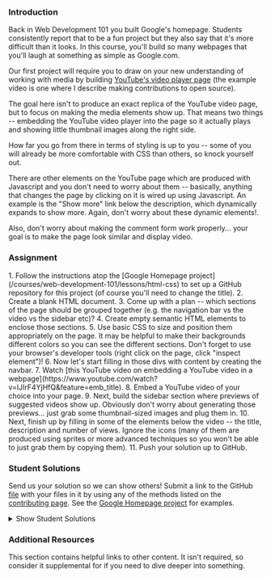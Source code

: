 ### Introduction

Back in Web Development 101 you built Google's homepage.  Students consistently report that to be a fun project but they also say that it's more difficult than it looks.  In this course, you'll build so many webpages that you'll laugh at something as simple as Google.com.

Our first project will require you to draw on your new understanding of working with media by building [YouTube's video player page](https://www.youtube.com/watch?v=V74l_zS1x8E) (the example video is one where I describe making contributions to open source).

The goal here isn't to produce an exact replica of the YouTube video page, but to focus on making the media elements show up.  That means two things -- embedding the YouTube video player into the page so it actually plays and showing little thumbnail images along the right side.

How far you go from there in terms of styling is up to you -- some of you will already be more comfortable with CSS than others, so knock yourself out.

There are other elements on the YouTube page which are produced with Javascript and you don't need to worry about them -- basically, anything that changes the page by clicking on it is wired up using Javascript.  An example is the "Show more" link below the description, which dynamically expands to show more.  Again, don't worry about these dynamic elements!.

Also, don't worry about making the comment form work properly... your goal is to make the page look similar and display video.

### Assignment

<div class="lesson-content__panel" markdown="1">
1. Follow the instructions atop the [Google Homepage project](/courses/web-development-101/lessons/html-css) to set up a GitHub repository for this project (of course you'll need to change the title).
2. Create a blank HTML document.
3. Come up with a plan -- which sections of the page should be grouped together (e.g. the navigation bar vs the video vs the sidebar etc)?
4. Create empty semantic HTML elements to enclose those sections.
5. Use basic CSS to size and position them appropriately on the page.  It may be helpful to make their backgrounds different colors so you can see the different sections.  Don't forget to use your browser's developer tools (right click on the page, click "inspect element")!
6. Now let's start filling in those divs with content by creating the navbar.
7. Watch [this YouTube video on embedding a YouTube video in a webpage](https://www.youtube.com/watch?v=lJIrF4YjHfQ&feature=emb_title).
8. Embed a YouTube video of your choice into your page.
9. Next, build the sidebar section where previews of suggested videos show up.  Obviously don't worry about generating those previews... just grab some thumbnail-sized images and plug them in.
10. Next, finish up by filling in some of the elements below the video -- the title, description and number of views.  Ignore the icons (many of them are produced using sprites or more advanced techniques so you won't be able to just grab them by copying them).
11. Push your solution up to GitHub.
</div>

### Student Solutions
Send us your solution so we can show others! Submit a link to the GitHub [file](https://github.com/TheOdinProject/curriculum/edit/master/html_css/project_media.md) with your files in it by using any of the methods listed on the [contributing page](http://github.com/TheOdinProject/curriculum/blob/master/contributing.md).  See the [Google Homepage project](/courses/web-development-101/lessons/html-css) for examples.

<details markdown="block">
  <summary> Show Student Solutions </summary>

* Add your solution below this line!
* [MashaShak's Solution](https://github.com/MashaShak/youtube-copy) - [View in Browser](https://mashashak.github.io/youtube-copy/)
* [theghost1980's Solution](https://github.com/theghost1980/google-homepage/blob/master/youtube.html) - [View in Browser](https://theghost1980.github.io/google-homepage/youtube.html)
* [Rizwan’s Solution](https://github.com/xRizwan/youtube-video) - [View in Browser](https://xrizwan.github.io/youtube-video/)
* [Veríssimo’s Solution](https://github.com/vec21/YouTube-page-master) - [View in Browser](https://vec21.github.io/YouTube-page-master/)
* [justinsatorre's Solution](https://github.com/justinsatorre/youtube-clone) - [View in Browser](https://justinsatorre.github.io/youtube-clone/)
* [LamiaSristy's Solution](https://github.com/LamiaSristy/youtube-videoplayerpage) - [View in Browser](https://raw.githack.com/LamiaSristy/youtube-videoplayerpage/master/index.html)
* [pudu87's Solution](https://github.com/pudu87/youtube-videoplayer-page) - [View in Browser](https://pudu87.github.io/youtube-videoplayer-page/)
* [BBrenes' Solution](https://github.com/BBrenes/youtube-page) - [View in Browser](https://bbrenes.github.io/youtube-page/)
* [leetie's Solution](https://github.com/leetie/youtube) - [View in Browser](https://leetie.github.io/youtube/)
* [irlgabriel's Solution](https://github.com/irlgabriel/ytb-clone) - [View in Browser](https://irlgabriel.github.io/ytb-clone/index.html)
* [Platyphyllum's Solution](https://github.com/marboleda/youtube-page) - [View in Browser](https://marboleda.github.io/youtube-page/)
* [Andrew's Solution](https://github.com/a6macleod/youtube-replica) - [View in Browser](https://a6macleod.github.io/youtube-replica/)
* [Rastko's Solution](https://github.com/RastkoD/The_Odin_Project/tree/master/HTML_and_CSS/YouTube) - [View in Browser](https://youtube-byrastkod.netlify.app/)
* [Kevin's Solution](https://github.com/Kevlar2222/youtube/tree/master) - [View in Browser](https://kevlar2222.github.io/youtube/)
* [Hiro's Solution](https://github.com/hrmtk/youtube-page) - [View in Browser](https://hrmtk.github.io/youtube-page/)
* [Christian's Solution](https://github.com/rueeazy/youtube-clone) - [View in Browser](https://rueeazy.github.io/youtube-clone/)
* [Tam Tran's Solution](https://github.com/gitdxb/clone-yt) - [View in Browser](https://gitdxb.github.io/clone-yt/)
* [Ideopunk's Solution](https://github.com/Ideopunk/embed-practice) - [View in Browser](https://ideopunk.github.io/embed-practice/)
* [Maximiliano Bidegain's Solution](https://github.com/maxibide/my-web-development-journey/tree/master/the-odin-project/html-and-css/embedding-images-and-video) - [View in Browser](https://maxibide.github.io/my-web-development-journey/the-odin-project/html-and-css/embedding-images-and-video/)
* [mrdiegodev_ Solution](https://github.com/dhna32/Project--Embedding-Images-and-Video) - [View in Browser](https://dhna32.github.io/Project--Embedding-Images-and-Video/)
* [Coding Shawn's Solution](https://github.com/CodingShawn/TOP-Youtube-Clone) - [View in Browser](https://codingshawn.github.io/TOP-Youtube-Clone/)
* [descholar's Solution](https://github.com/descholar-ceo/youtube-player-page) - [View in Browser](https://descholar-ceo.github.io/youtube-player-page/)
* [Othesius's Solution](https://github.com/othesius-exe/mocktube) - [View in Browser](https://othesius-exe.github.io/mocktube/)
* [Ryan Ameri's Solution](https://github.com/RyanAmeri/odin-project-youtube) - [View in Browser](https://ryanameri.github.io/odin-project-youtube/index.html)
* [Witah Georjane's Solution](https://github.com/Georjane/youtube_video_player.git) - [View in Browser](https://rawcdn.githack.com/Georjane/youtube_video_player/27644cfc3da4ad8fed2e67320537574cdd59d24f/index.html)
* [Kalef Amui's Solutionn](https://github.com/kalefamui/YouTube-page) - [View in Browser](https://kalefamui.github.io/YouTube-page/)  
* [Andres Ruiz's Solution](https://github.com/Andrsrz/youtube-player-page-clone) - [View in Browser](https://andrsrz.github.io/youtube-player-page-clone/)
* [Haroon Abdulrazaq's Solution](https://github.com/paulzay/youtube) - [View in Browser](https://paulzay.github.io/youtube/)
* [Evanson's Solution](https://github.com/evansinho/YouTube-video-player-page.git) - [View in Browser](https://evansinho.github.io/YouTube-video-player-page/.)
* [Mugilan's Solution](https://github.com/Mugilan-Codes/youtube-clone) - [View in Browser](https://mugilan-codes.github.io/youtube-clone/)
* [Abdulaziz Ali's Solution](https://github.com/abredi/youtube-clone) - [View in Browser](https://rawcdn.githack.com/abredi/youtube-clone/b5c8c05e6db13109e3118af097b7590c33b71587/index.html)
* [Jose Salvador's Solution](https://github.com/Jsalvadorpp/youtube-html) - [View in browser](https://jsalvadorpp.github.io/youtube-html/)
* [Billi0ns' Solution](https://github.com/Billi0ns/Youtube_clone) - [View in browser](https://billi0ns.github.io/Youtube_clone/)
* [Uduak Essien's Solution](https://github.com/acushlakoncept/youtube-player-page) - [View in browser](https://acushlakoncept.github.io/youtube-player-page/)
* [Cristian's Solution](https://github.com/cristianCeamatu/youtubeclone) - [View in browser](https://cristianceamatu.github.io/youtubeclone/)
* [kaliberpoziomka's Solution](https://github.com/kaliberpoziomka/youtube-clone) - [View in browser](https://kaliberpoziomka.github.io/youtube-clone/)
* [Andrea's Solution](https://github.com/fioriandrea/youtube-page) - [View in browser](https://youtube.andreafiori.now.sh/)
* [Alexander Nitiola's Solution](https://github.com/TheCre8tor/youtube_clone) - [View in browser](https://thecre8tor.github.io/youtube_clone/)
* [skele-666's Solution](https://github.com/skele-666/youtube-player-page) - [View in browser](https://skele-666.github.io/youtube-player-page/)
* [Le-Xandar's Solution](https://le-xandar.github.io/youtube-clone/) - [View in browser](https://github.com/Le-Xandar/youtube-clone)
* [Julio's Solution](https://github.com/julio22b/youtube-clone) - [View in browser](https://julio22b.github.io/youtube-clone/)
* [Leavims's Solution](https://github.com/leavism/youtube-video-page) - [View in browser](https://leavism.github.io/youtube-video-page/)
* [Mikael & Ezekiel's solution](https://github.com/mikearaya/youtube_clone) - [View in browser](https://mikearaya.github.io/youtube_clone)
* [iamjethrooo's Solution](https://github.com/iamjethrooo/embedding-images-and-video) - [View in browser](https://iamjethrooo.github.io/embedding-images-and-video/)
* [Andrija Jelenkovic's solution](https://github.com/Amdrija/youtubeClone) - [View in browser](https://amdrija.github.io/youtubeClone/)
* [Johongirr's Solution](https://github.com/Johongirr/youtube-clone) - [View in browser](https://johongirr.github.io/youtube-clone/)
* [Abdel Pérez's Solution](https://github.com/abdelp/video-player) - [View in browser](https://abdelp.github.io/video-player/)
* [Imahnama + Ikraamg Solution](https://github.com/imahnama/Youtube-replica) - [View in browser](https://imahnama.github.io/Youtube-replica/)
* [Joshysmart's Solution](https://github.com/joshysmart/youtube-player-page) - [View in browser](https://joshysmart.github.io/youtube-player-page/)
* [Zakariye's Solution](https://github.com/ZYusuf10/youtubePracticeClone) -[View in browser](https://zyusuf10.github.io/youtubePracticeClone/index.html)
* [Rarysson's Solution](https://github.com/rarysson/youtube-player) - [View in browser](https://rarysson.github.io/youtube-player/)
* [Igorashs's Solution](https://github.com/igorashs/embedding-images-and-video) - [View in browser](https://igorashs.github.io/embedding-images-and-video/)
* [TheGudu's Solution](https://github.com/TheGudu/YouTubeProjectOdin)  
* [MikkRou's Solution](https://github.com/MikkRou/embeding-images-and-video) - [View in browser](https://mikkrou.github.io/embeding-images-and-video/)
* [Ivancito and Carlos' Solution](https://github.com/canriquez/html-youtube) - [View in browser](https://canriquez.github.io/html-youtube/)
* [Ashish's Solution](https://github.com/CodersGas/YouTube-Clone) - [View in browser](https://codersgas.github.io/YouTube-Clone/home-page.html)
* [Cody's solution](https://github.com/codydegen/youtube_mockup) - [View in browser](https://codydegen.github.io/youtube_mockup/)
* [Braxton Lemmon's Solution](https://github.com/braxtonlemmon/youtube-clone) - [View in browser](https://braxtonlemmon.github.io/youtube-clone/)
* [David Auza's and Eduardo Reis's Solution](https://github.com/davidauza-engineer/Project-Embedding-Images-And-Video) - [View in browser](https://davidauza-engineer.github.io/Project-Embedding-Images-And-Video/)
* [Gabriel's Solution](https://github.com/gabytzubaws/Youtube_embedded_player_clone)
* [Leticia's Solution](https://github.com/gradiva/odin-fullstack-javascript/tree/master/03-HTML_and_CSS/01-Basic_HTML_Page-Structure/youtube-clone) - [View in browser](https://gradiva.github.io/youtube-clone/)
* [Muhammad Ahmad's Solution](https://github.com/thisisMAhmad/youtube-page) - [View in browser](https://thisismahmad.github.io/youtube-page/)
* [Kevin Vuong's Solution](https://github.com/fffear/embedding_images_and_video) - [View in browser](https://fffear.github.io/embedding_images_and_video/)
* [Katarzyna Kaswen-Wilk's Solution](https://github.com/kikupiku/youtube-copy) - [View in browser](https://kikupiku.github.io/youtube-copy/)
* [Solodov's Solution](https://github.com/solodov-dev/top-youtube) - [View in browser](https://solodov-dev.github.io/top-youtube/)
* [Vedat's Solution](https://github.com/mvedataydin/youtube-video-page) - [View in browser](https://mvedataydin.github.io/youtube-video-page/)
* [Zayeer's Solution](https://github.com/Zayeer/Youtube-s-video-player-page) - [View in browser](https://zayeer.github.io/Youtube-s-video-player-page/)
* [David Tan's Solution](https://github.com/davecmd/youtube-replica) - [View in browser](https://davecmd.github.io/youtube-replica/)
* [Jitendra Rathore's Solution](https://github.com/jitendrrathore/embedding-video-images) - [View in browser](https://jitendrrathore.github.io/embedding-video-images/)
* [Sampajanno's Solution](https://github.com/Sampajanno/embedding-video-images) - [View in browser](https://sampajanno.github.io/building-forms/)
* [Carmine's Solution](https://github.com/cgrossi/odin-project-youtube-clone) - [View in browser](https://cgrossi.github.io/odin-project-youtube-clone/)
* [bcikota's Solution](https://github.com/bcikota/youtube) - [View in browser](https://bcikota.github.io/youtube/)
* [Bola Buari's Solution](https://github.com/bolah2009/youtube-clone) - [View in browser](https://bolabuari.com/youtube-clone/)
* [Ricala's Solution](https://github.com/Ricala/mock-youtube-page) - [View in browser](https://ricala.github.io/mock-youtube-page/)
* [N00bG1rl's Solution](https://github.com/N00bG1rl/videopage) - [View in browser](https://n00bg1rl.github.io/videopage/)
* [Jason McKee's Solution](https://github.com/jttmckee/youtube) | [Live](https://jttmckee.github.io/youtube/)
* [Ohlie's Solutuin](https://github.com/lco1220/youtube_player_page) - [View in browser](https://lco1220.github.io/youtube_player_page/)
* [ARaut9's Solution](https://github.com/ARaut9/youtube_player_page) - [View in browser](https://araut9.github.io/youtube_player_page/)
* [Bojo's Solution](https://github.com/BojoZahariev/youtube_video) - [View in browser](https://bojozahariev.github.io/youtube_video/)
* [Hammad Ahmed's Solution](https://github.com/shammadahmed/youtube-video-page) - [View in browser](https://shammadahmed.github.io/youtube-video-page)
* [Helari's Solution](https://helaris.github.io/YouTube/)
* [Smetanca52's Solution](https://github.com/Smetanca52/) - [View in browser](https://smetanca52.github.io/youtubelike_page/)
* [Bojana Karakacev's Solution](https://github.com/bojana12/youtube-homepage) - [View in browser](https://bojana12.github.io/youtube-homepage/)
* [rvalentin1010's Solution](https://github.com/rvalentin1010/youtube-video-player) - [View in browser](https://rvalentin1010.github.io/youtube-video-player/)
* [Qin's Solution](https://github.com/hyathynth/youtube_mockup) - [View in browser](https://hyathynth.github.io/youtube_mockup/)
* [0zra's Solution](https://github.com/0zra/embedding) - [View in browser](https://0zra.github.io/embedding/)
* [Chris MacSwan's Solution](https://github.com/cmacswan07/youtubecopy) - [View in browser](https://cmacswan07.github.io/youtubecopy/)
* [Javier Machin's Solution](https://github.com/Javier-Machin/youtube_player) - [View in browser](https://javier-machin.github.io/youtube_player/)
* [yakherder's basic Solution](https://github.com/yakherder614/you-tube)-[View in Browser](https://yakherder614.github.io/you-tube/)
* [Johan Morin's Solution](https://github.com/MorrisMalone/youtube-copy) - [View in Browser](https://morrismalone.github.io/youtube-copy/)
* [Ayoub's Solution](https://github.com/Skobraf/Youtube_Player_Page) - [View in browser](https://skobraf.github.io/Youtube_Player_Page/)
* [Jesus' Solution](https://github.com/jsgilberto/Youtube-Video-Page) - [View in browser](https://jsgilberto.github.io/Youtube-Video-Page/)
* [SarfrazAnjum's Solution](https://github.com/SarfrazAnjum/TOP_Embedding-Images-And-Videos) - [View in browser](https://sarfrazanjum.github.io/TOP_Embedding-Images-And-Videos/)
* [Henry Kirya's Solution](https://github.com/harrika/utube/tree/master/utube) - [View in browser](https://harrika.github.io/utube/utube/)
* [Agnieszka's Solution](https://github.com/elPetit69/mock-youtube) - [View in browser](https://elpetit69.github.io/mock-youtube/)
* [Nate Dimock's Solution](https://github.com/Flakari/youtube-page) - [View in browser](https://flakari.github.io/youtube-page/)
* [walnutdust's Solution](https://github.com/walnutdust/mock-youtube) - [View in browser](https://walnutdust.github.io/mock-youtube/)
* [theghall's Solution](https://github.com/theghall/odin-youtube.git) - [View in browser](https://theghall.github.io/odin-youtube/)
* [Josh Archer's Ssolution](https://gitlab.com/odin-project-josh-archer/embedding-images-and-video) - [View in browser](https://www.josharcher.uk/static/projects/odinproject/embeddingimagesvideo/)
* [Jmooree30's Solution](https://github.com/jmooree30/youtube) - [Live](https://jmooree30.github.io/youtube/)
* [Jonathan Yiv's Solution](https://github.com/JonathanYiv/youtube-video-page) - [Live](https://jonathanyiv.github.io/youtube-video-page/)
* [holdercp's Solution](https://github.com/holdercp/bluetube) - [Live](https://holdercp.github.io/bluetube/)
* [Justine Cantado's Solution](https://github.com/Hannibalony/Hannibalony.github.io/tree/master/yt) - [View in Browser](https://hannibalony.github.io/yt)
* [yilmazgunalp's Solution](https://github.com/yilmazgunalp/youtube_page) - [View in Browser](https://yilmazgunalp.github.io/youtube_page/)
* [Bottlecap's Solution](https://github.com/Bottlecaps4/YouTube-video-page) - [View in Browser](https://bottlecaps4.github.io/YouTube-video-page/)
* [Jeff's Solution](https://github.com/jmbothe/youtube-homepage) - [View in Browser](https://jmbothe.github.io/youtube-homepage/)
* [Andrew's Solution](https://github.com/andrewr224/embedding-video-project) - [View in browser](https://andrewr224.github.io/embedding-video-project/)
* [Austin's Solution](https://github.com/CouchofTomato/youtube-clone)
* [Flint Mayers' Solution](https://github.com/FlintMayers/youtube_player) - [View in browser](https://flintmayers.github.io/youtube_player/)
* [Javal's Solution](https://github.com/javalnanda/youtube_player_page) - [View in browser](https://javalnanda.github.io/youtube_player_page/)
* [Paweł R's Solution](https://github.com/PawelRokosz/ProjectYT) - [View in browser](http://htmlpreview.github.io/?https://github.com/PawelRokosz/ProjectYT/blob/master/index.html)
* [Rhys B's Solution](https://github.com/105ron/youtube_video_embed) - [View in browser](https://105ron.github.io/youtube_video_embed/)
* [Donald's Solution](https://github.com/donaldali/odin-html-css/tree/master/embedding_media)
* [Vincent's Solution](https://github.com/wingyu/youtube_replica) - [View in browser](http://htmlpreview.github.io/?https://github.com/wingyu/youtube_replica/blob/master/index.html)
* [Kate McFaul's Solution](https://github.com/craftykate/odin-project/tree/master/Chapter_05-Advanced_HTML_and_CSS/youtube) - [View in browser](https://cdn.rawgit.com/craftykate/odin-project/master/Chapter_05-Advanced_HTML_and_CSS/youtube/index.html)
* [chasmani's Solution](https://github.com/chasmani/YoutubeHome) - [View in browser](http://htmlpreview.github.io/?https://github.com/chasmani/YoutubeHome/blob/master/index.html)
* [Ryan Jordan's Solution](https://github.com/krjordan/odin-project/tree/master/video-project) - [View in browser](http://htmlpreview.github.io/?https://github.com/krjordan/odin-project/tree/master/video-project/index.html)
* [Artur Janik's Solution](https://github.com/ArturJanik/ProjectYT) - [View in browser](http://htmlpreview.github.io/?https://github.com/ArturJanik/ProjectYT/blob/master/index2.html)
* [Hailey's Solution](https://github.com/hmfoster/embedded-youtube.git) - [View in browser](http://htmlpreview.github.io/?https://github.com/hmfoster/embedded-youtube/blob/master/index.html)
* [Rob Pennington's Solution](https://github.com/rPen/Mock-Ups/tree/gh-pages/YouTube) - [View in browser](http://rpen.github.io/Mock-Ups/YouTube/index.html)
* [Dominik Stodolny's Solution](https://github.com/dstodolny/odintube/) - [View in browser](http://htmlpreview.github.io/?https://github.com/dstodolny/odintube/blob/master/index.html)
* [AtActionPark's Solution](https://github.com/AtActionPark/odin_embedded_images_and_video) - [View in browser](http://htmlpreview.github.io/?https://github.com/AtActionPark/odin_embedded_images_and_video/blob/master/main.html)
* [Sasikala's Solution](https://github.com/Sasikala-Ravichandran/odin-project) - [View in browser](http://htmlpreview.github.io/?https://github.com/Sasikala-Ravichandran/odin-project/blob/master/Youtube/index.html)
* [dchen71's Solution](https://github.com/dchen71/odin-video-embedding) - [View in browser](https://rawgit.com/dchen71/odin-video-embedding/master/Index.html)
* [Kevin Mulhern's Solution](https://github.com/KevinMulhern/embeded_images_and_videos) - [View in browser](http://htmlpreview.github.io/?https://github.com/KevinMulhern/embeded_images_and_videos/blob/master/index.html)
* [Dusan Milosavljevic's Solution](https://github.com/dusanmilosavljevic1624/Embedding-Images-and-Video) - [View in browser](http://dusanmilosavljevic1624.github.io/Embedding-Images-and-Video/)
* [Noman Karim's Solution](https://github.com/nomankarim/youtube-play-preview) - [View in browser](http://htmlpreview.github.io/?https://github.com/nomankarim/youtube-play-preview/blob/master/index.html)
* [Cameron Kelley's Solution](https://github.com/cameronjkelley/the_odin_project/tree/master/html5_css3/youtube) - [View in browser](https://htmlpreview.github.io/?https://github.com/cameronjkelley/the_odin_project/blob/master/html5_css3/youtube/index.html)
* [Luke Walker's Solution](https://github.com/ubershibs/odin-html-css/tree/master/youtube) - [View in browser](https://htmlpreview.github.io/?https://github.com/ubershibs/odin-html-css/blob/master/youtube/youtube.html)
* [cdouglass's Solution](https://github.com/cdouglass/odin-project-exercises/tree/master/html-css/embedding-images-and-video) - [View in browser](https://htmlpreview.github.io/?https://github.com/cdouglass/odin-project-exercises/blob/master/html-css/embedding-images-and-video/faketube.html)
* [srashidi's Solution](https://github.com/srashidi/Embedded_Images) - [View in browser](http://htmlpreview.github.io/?https://github.com/srashidi/Embedded_Images/blob/master/embedded_images.html)
* [Miguel Herrera's Solution](https://github.com/migueloherrera/utube)
* [Monika Dutka's Solution](https://github.com/rawrins/youtube-video) - [Preview](https://htmlpreview.github.io/?https://github.com/rawrins/youtube-video/blob/master/index.html)
* [Destroyergm (Stefan)'s Solution](https://github.com/destroyergm/youtube-myversion) - [View in browser](https://htmlpreview.github.io/?https://github.com/destroyergm/youtube-myversion/blob/master/youtube.html)
* [J-kaizen's Solution](https://github.com/J-kaizen/TheOdinProject/tree/master/HTML_CSS/embedded_media) - [View in browser](http://htmlpreview.github.io/?https://github.com/J-kaizen/TheOdinProject/blob/master/HTML_CSS/embedded_media/index.html)
* [Lani's Solution](https://github.com/laniywh/the-odin-project/tree/master/html5-css3/embed-youtube-video) - [View in browser](https://htmlpreview.github.io/?https://github.com/laniywh/the-odin-project/blob/master/html5-css3/embed-youtube-video/index.html)
* [Earth35's Solution](https://github.com/Earth35/embedding/blob/master/video_page.html) - [View in browser](https://htmlpreview.github.io/?https://github.com/Earth35/embedding/blob/master/video_page.html)
* [Shala Qweghen's Solution](https://github.com/ShalaQweghen/youtube_clone) - [View in browser](https://htmlpreview.github.io/?https://github.com/ShalaQweghen/youtube_clone/blob/master/index.html)
* [Leonard's Solution](https://github.com/Kr0ntar/youtube-clone) - [View in browser](https://kr0ntar.github.io/youtube-clone/index.html)
* [Adonias Dantas's solution](https://github.com/adoniasdantas/embedding-images-and-video) - [View in browser](https://adoniasdantas.github.io/embedding-images-and-video/)
* [daunenok's Solution](https://github.com/daunenok/embedded-video) - [View in browser]( https://daunenok.github.io/embedded-video/)
* [Axel's Solution](https://github.com/afuh/Youtube) - [View in browser](https://afuh.github.io/Youtube/)
* [Sophia Wu's Solution](https://github.com/SophiaLWu/odin-youtube-project) - [View in browser](https://sophialwu.github.io/odin-youtube-project/)
* [Neil Cudden's Solution](https://github.com/ncud4bloc/YouTube) - [View in browser](https://ncud4bloc.github.io/YouTube/HTML/index.html)
* [Beth Rathbone's Solution](https://github.com/bethrath/youtube-page)
* [Paul McGarry's Solution](https://github.com/thiswillhavetodo/youtube-video-player) - [View in browser](https://thiswillhavetodo.github.io/youtube-video-player/index.html)
* [tholymap's Solution](https://github.com/tholymap/youtube) - [View in browser](http://htmlpreview.github.io/?https://github.com/tholymap/youtube/blob/master/youtube.html)
* [Swedina's Solution](https://github.com/swedinay/UTub-) - [View in browser](https://swedinay.github.io/UTub-/)
* [DV's Solution](https://github.com/dvislearning/odin-yt-clone) - [View in browser](http://htmlpreview.github.io/?https://github.com/dvislearning/odin-yt-clone/blob/master/home.html)
* [Francisco Carlos's Solution](https://github.com/fcarlosdev/youtube_page) - [View in browser](https://fcarlosdev.github.io/youtube_page/)
* [Mike Smith's Solution](https://github.com/MikeSS281986/YouTube-Clone-Page) - [View in browser](https://mikess281986.github.io/YouTube-Clone-Page/)
* [Elena's Solution](https://github.com/elena-sam/youtube-replica-project) - [View in browser](https://elena-sam.github.io/youtube-replica-project/)
* [Punnadittr's Solution](https://github.com/punnadittr/u-tube) - [View in browser](https://punnadittr.github.io/u-tube/)
* [Sam C's Solution](https://github.com/JimmyNeutron8/youtube-clone) - [View in browser](https://jimmyneutron8.github.io/youtube-clone/)
* [aznafro's Solution](https://github.com/aznafro/youtube) - [View in browser](https://aznafro.github.io/youtube/)
* [Areeba's Solution](https://github.com/AREEBAISHTIAQ/youtube-video-page) - [View in browser](https://areebaishtiaq.github.io/youtube-video-page/)
* [Taylor Johannsen's Solution](https://github.com/taylorjohannsen/youtube-mockup) - [View in browser](https://taylorjohannsen.github.io/youtube-mockup/)
* [Anh Pati's Solution](https://github.com/AnhPati/OdinProject_css_html/tree/master/Embendding_images_and_video) - [View in browser](http://dwj.miste.io/odinproject/embedding_images_and_video/)
* [Gough's Solution](https://github.com/Joel-Price/youtube-clone) - [View in browser](https://joel-price.github.io/youtube-clone/)
* [Ivan's Solution](https://github.com/ivandjorgon/youtube-replica) - [View in browser](https://ivandjorgon.github.io/youtube-replica/)
* [Ghassan's Solution](https://github.com/GT001/TOP-Youtube-Player) - [View in browser](https://gt001.github.io/TOP-Youtube-Player/)
* [Valentino Valenti's Solution](https://github.com/1ba1/youtube-video-player-page) - [View in Browser](https://1ba1.github.io/youtube-video-player-page/)
* [Doris's Solution](https://github.com/dsmchen/youtube-video-player-page) - [View in browser](https://dsmchen.github.io/youtube-video-player-page/)
* [Antonio Marcos's Solution](https://github.com/AMarcosCastelo/youtube-video-player-page) - [View in browser](https://amarcoscastelo.github.io/youtube-video-player-page/)
* [vanny96's Solution](https://github.com/vanny96/embed-video) - [View in browser](https://vanny96.github.io/embed-video/)
* [Carlos Del Real & Gabriela's Solution](https://viricruz.github.io/doogle-homepage/) - [View in browser](https://viricruz.github.io/doogle-homepage/)
* [Nyaga Roy and Rinor Ajeti Solution](https://github.com/RoyNyaga/microverse_embedded_video) - [View in browser](https://roynyaga.github.io/microverse_embedded_video/)
* [Alex Gioffre's Solution](https://github.com/AlexGioffre/Youtube_clone) - [View in browser](https://alexgioffre.github.io/Youtube_clone/)
* [Dolunaykiz's Solution](https://github.com/dolunaykiz/youtube-mockup) - [View in browser](http://htmlpreview.github.io/?https://github.com/dolunaykiz/youtube-mockup/blob/master/index.html)
* [Halkim44's Solution](https://github.com/halkim44/youtube-clone) - [View in browser](https://halkim44.github.io/youtube-clone/)
* [Aron's Solution](https://github.com/aronfischer/Youtube_video_Player) - [View in browser](https://aronfischer.github.io/Youtube_video_Player/)
* [Nigel Volkmann's Solution](https://github.com/Nekolike/Embedded-videos) - [View in browser](https://nekolike.github.io/Embedded-videos/)
* [Ludivine Poussier's Solution](https://github.com/ludivinepoussier/embedded-video) - [View in browser](https://ludivinepoussier.github.io/embedded-video/)
* [Selene and Ruben Solution](https://github.com/rubenpazch/YoutubeVideo) - [View in browser](https://github.com/rubenpazch/YoutubeVideo)
* [Adriel Bruno's Solution](https://github.com/AdrielTrigger/TOP---Youtube-Clone) - [View in browser](https://adrieltrigger.github.io/TOP---Youtube-Clone/)
* [Jamesredux's Solution](https://github.com/Jamesredux/youtube-clone) - [View in browser](https://jamesredux.github.io/youtube-clone/)
* [Scott Bowles's Solution](https://github.com/scottBowles/youtube-video-player) - [View in browser](https://scottbowles.github.io/youtube-video-player/)
* [Veskenazi's Solution](https://github.com/veskenazi/youtube-video-page) - [View in browser](https://veskenazi.github.io/youtube-video-page/)
* [m-rejdych's Solution](https://github.com/m-rejdych/Youtube-page) - [View in browser](https://m-rejdych.github.io/Youtube-page/)
* [ranmaru22's Solution](https://github.com/ranmaru22/the_odin_project/tree/master/youtube-clone) - [View in Browser](https://ranmaru22.github.io/the_odin_project/youtube-clone/)
* [Caosmagnvm's Solution](https://github.com/caosmagnvm/youtube-homepage) - [View in Browser](https://caosmagnvm.github.io/youtube-homepage/)
* [mangakiko's Solution](https://github.com/magakiko/Youtube-Videopage) - [View in Browser](https://magakiko.github.io/Youtube-Videopage/)
* [barrysweneey's Solution](https://github.com/barrysweeney/embedding-practice) - [View in Browser](https://barrysweeney.github.io/embedding-practice/)
* [Timework's Solution](https://github.com/Timework/youtube-clone/tree/master) - [View in Browser](https://timework.github.io/youtube-clone/)
* [bhenning83's Solution](https://github.com/bhenning83/youtube-homepage) - [View in Browser](https://bhenning83.github.io/youtube-homepage/)
* [Joe Thompson's Solution](https://github.com/jlthompso/embedded-media) - [View in Browser](https://jlthompso.github.io/embedded-media/)
* [AnsellMaximilian's Solution](https://github.com/AnsellMaximilian/Youtube-video-page) - [View in Browser](https://ansellmaximilian.github.io/Youtube-video-page/)
* [Kenneth H's Solution](https://github.com/kholston/youtube-player-page) - [View in Browser](https://kholston.github.io/youtube-player-page/)
* [Nijepa's Solution](https://github.com/nijepa/embedding-images-and-video) - [View in Browser](https://nijepa.github.io/embedding-images-and-video/)
* [Sanyogita's Solution](https://github.com/SanyogitaPandit/html-css/tree/master/youtube)
* [Violet's Solution](https://github.com/violetguos/html-css/tree/master/youtube) - [View in Browser](https://violetguos.github.io/html-css/youtube/)
* [Jonathan Altine's Solution](https://github.com/JonathanAltine/YoutubeVideoPage) - [View in Browser](https://jonathanaltine.github.io/YoutubeVideoPage/)
* [skwiryt's Solution](https://github.com/skwiryt/youtube-clone) - [View in Browser](https://skwiryt.github.io/youtube-clone/)
* [icepick-pauly's Solution](https://github.com/icepick-pauly/top_htmlcss_youtubeclone) - [View in Browser](https://icepick-pauly.github.io/top_htmlcss_youtubeclone/)
* [Chandra's Solution](https://github.com/CodeSurfer3022/SeaTube) - [View in Browser](https://codesurfer3022.github.io/SeaTube/)
* [Anna's Solution](https://github.com/abaker93/youtube-video-page) - [View in Browser](https://abaker93.github.io/youtube-video-page/)
</details>

### Additional Resources
This section contains helpful links to other content. It isn't required, so consider it supplemental for if you need to dive deeper into something.
